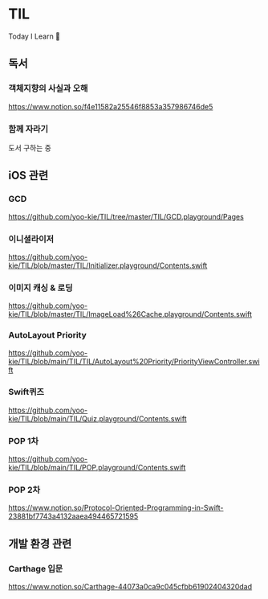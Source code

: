 # TIL
Today I Learn 🤔

## 독서
### 객체지향의 사실과 오해
https://www.notion.so/f4e11582a25546f8853a357986746de5

### 함께 자라기
도서 구하는 중

## iOS 관련
### GCD
https://github.com/yoo-kie/TIL/tree/master/TIL/GCD.playground/Pages

### 이니셜라이저 
https://github.com/yoo-kie/TIL/blob/master/TIL/Initializer.playground/Contents.swift

### 이미지 캐싱 & 로딩
https://github.com/yoo-kie/TIL/blob/master/TIL/ImageLoad%26Cache.playground/Contents.swift

### AutoLayout Priority
https://github.com/yoo-kie/TIL/blob/main/TIL/TIL/AutoLayout%20Priority/PriorityViewController.swift

### Swift퀴즈
https://github.com/yoo-kie/TIL/blob/main/TIL/Quiz.playground/Contents.swift

### POP 1차
https://github.com/yoo-kie/TIL/blob/main/TIL/POP.playground/Contents.swift

### POP 2차
https://www.notion.so/Protocol-Oriented-Programming-in-Swift-23881bf7743a4132aaea494465721595

## 개발 환경 관련
### Carthage 입문
https://www.notion.so/Carthage-44073a0ca9c045cfbb61902404320dad
